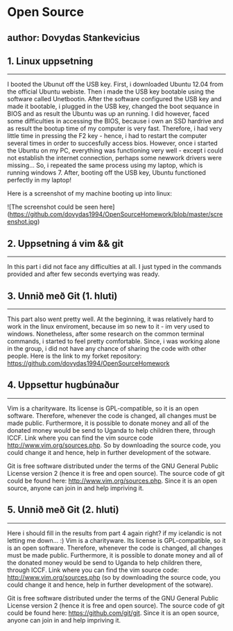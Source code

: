 Open Source
===========


author: Dovydas Stankevicius
----------------------------


## 1. Linux uppsetning
----------------------

I booted the Ubunut off the USB key. First, i downloaded Ubuntu 12.04 from the official Ubuntu webiste. Then i made the USB key bootable using the software called Unetbootin. After the software configured the USB key and made it bootable, i plugged in the USB key, changed the boot sequance in BIOS and as result the Ubuntu was up an running. I did however, faced some difficulties in accessing the BIOS, because i own an SSD hardrive and as result the bootup time of my computer is very fast. Therefore, i had very little time in pressing the F2 key - hence, i had to restart the computer several times in order to succesfully access bios. However, once i started the Ubuntu on my PC, everything was functioning very well - except i could not establish the internet connection, perhaps some newwork drivers were missing... So, i repeated the same process using my laptop, which is running windows 7. After, booting off the USB key, Ubuntu functioned perfectly in my laptop!     

Here is a screenshot of my machine booting up into linux: 

![The screenshot could be seen here] (https://github.com/dovydas1994/OpenSourceHomework/blob/master/screenshot.jpg) 

## 2. Uppsetning á vim && git
-----------------------------

In this part i did not face any difficulties at all. I just typed in the commands provided and after few seconds evertying was ready.

## 3. Unnið með Git (1. hluti)
------------------------------

This part also went pretty well. At the beginning, it was relatively hard to work in the linux enviroment, because im so new to it - im very used to windows. Nonetheless, after some research on the common terminal commands, i started to feel pretty comfortable. Since, i was working alone in the group, i did not have any chance of sharing the code with other people. Here is the link to my forket repository: https://github.com/dovydas1994/OpenSourceHomework

## 4. Uppsettur hugbúnaður
--------------------------

Vim is a charityware. Its license is GPL-compatible, so it is an open software. Therefore, whenever the code is changed, all changes must be made public. Furthermore, it is possible to donate money and all of the donated money would be send to Uganda to help children there, through ICCF. Link where you can find the vim source code http://www.vim.org/sources.php. So by downloading the source code, you could change it and hence, help in further development of the sotware. 

Git is free software distributed under the terms of the GNU General Public License version 2 (hence it is free and open source). The source code of git could be found here: http://www.vim.org/sources.php. Since it is an open source, anyone can join in and help impriving it.

## 5. Unnið með Git (2. hluti)
-----------------------------

Here i should fill in the results from part 4 again right? if my icelandic is not letting me down... :)
Vim is a charityware. Its license is GPL-compatible, so it is an open software. Therefore, whenever the code is changed, all changes must be made public. Furthermore, it is possible to donate money and all of the donated money would be send to Uganda to help children there, through ICCF. Link where you can find the vim  source code: http://www.vim.org/sources.php (so by downloading the source code, you could change it and hence, help in further development of the sotware). 

Git is free software distributed under the terms of the GNU General Public License version 2 (hence it is free and open source). The source code of git could be found here: https://github.com/git/git. Since it is an open source, anyone can join in and help impriving it.
